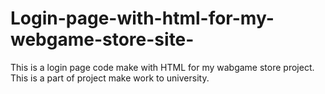 # Login-page-with-html-for-my-webgame-store-site-
This is a login page code make with HTML for my wabgame store project. This is a part of project make work to university. 
